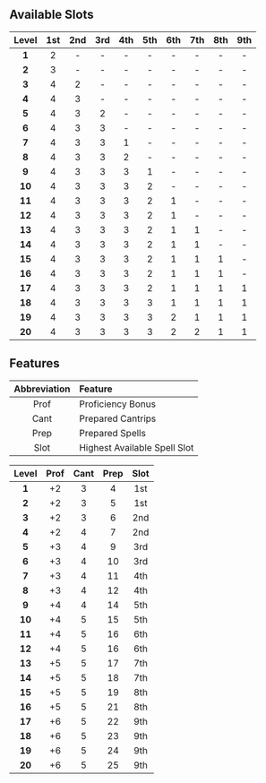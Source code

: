 
## Available Slots

| Level  | 1st | 2nd | 3rd | 4th | 5th | 6th | 7th | 8th | 9th |
| :----: | :-: | :-: | :-: | :-: | :-: | :-: | :-: | :-: | :-: |
| **1**  |  2  |  -  |  -  |  -  |  -  |  -  |  -  |  -  |  -  |
| **2**  |  3  |  -  |  -  |  -  |  -  |  -  |  -  |  -  |  -  |
| **3**  |  4  |  2  |  -  |  -  |  -  |  -  |  -  |  -  |  -  |
| **4**  |  4  |  3  |  -  |  -  |  -  |  -  |  -  |  -  |  -  |
| **5**  |  4  |  3  |  2  |  -  |  -  |  -  |  -  |  -  |  -  |
| **6**  |  4  |  3  |  3  |  -  |  -  |  -  |  -  |  -  |  -  |
| **7**  |  4  |  3  |  3  |  1  |  -  |  -  |  -  |  -  |  -  |
| **8**  |  4  |  3  |  3  |  2  |  -  |  -  |  -  |  -  |  -  |
| **9**  |  4  |  3  |  3  |  3  |  1  |  -  |  -  |  -  |  -  |
| **10** |  4  |  3  |  3  |  3  |  2  |  -  |  -  |  -  |  -  |
| **11** |  4  |  3  |  3  |  3  |  2  |  1  |  -  |  -  |  -  |
| **12** |  4  |  3  |  3  |  3  |  2  |  1  |  -  |  -  |  -  |
| **13** |  4  |  3  |  3  |  3  |  2  |  1  |  1  |  -  |  -  |
| **14** |  4  |  3  |  3  |  3  |  2  |  1  |  1  |  -  |  -  |
| **15** |  4  |  3  |  3  |  3  |  2  |  1  |  1  |  1  |  -  |
| **16** |  4  |  3  |  3  |  3  |  2  |  1  |  1  |  1  |  -  |
| **17** |  4  |  3  |  3  |  3  |  2  |  1  |  1  |  1  |  1  |
| **18** |  4  |  3  |  3  |  3  |  3  |  1  |  1  |  1  |  1  |
| **19** |  4  |  3  |  3  |  3  |  3  |  2  |  1  |  1  |  1  |
| **20** |  4  |  3  |  3  |  3  |  3  |  2  |  2  |  1  |  1  |



## Features

| Abbreviation | Feature                      |
| :----------: | :--------------------------- |
|     Prof     | Proficiency Bonus            |
|     Cant     | Prepared Cantrips            |
|     Prep     | Prepared Spells              |
|     Slot     | Highest Available Spell Slot |

| Level  | Prof | Cant | Prep | Slot |
| :----: | :--: | :--: | :--: | :--: |
| **1**  |  +2  |  3   |  4   | 1st  |
| **2**  |  +2  |  3   |  5   | 1st  |
| **3**  |  +2  |  3   |  6   | 2nd  |
| **4**  |  +2  |  4   |  7   | 2nd  |
| **5**  |  +3  |  4   |  9   | 3rd  |
| **6**  |  +3  |  4   |  10  | 3rd  |
| **7**  |  +3  |  4   |  11  | 4th  |
| **8**  |  +3  |  4   |  12  | 4th  |
| **9**  |  +4  |  4   |  14  | 5th  |
| **10** |  +4  |  5   |  15  | 5th  |
| **11** |  +4  |  5   |  16  | 6th  |
| **12** |  +4  |  5   |  16  | 6th  |
| **13** |  +5  |  5   |  17  | 7th  |
| **14** |  +5  |  5   |  18  | 7th  |
| **15** |  +5  |  5   |  19  | 8th  |
| **16** |  +5  |  5   |  21  | 8th  |
| **17** |  +6  |  5   |  22  | 9th  |
| **18** |  +6  |  5   |  23  | 9th  |
| **19** |  +6  |  5   |  24  | 9th  |
| **20** |  +6  |  5   |  25  | 9th  |


